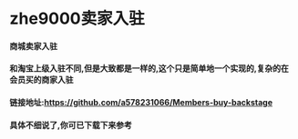 # zhe9000卖家入驻

#### 商城卖家入驻
#### 和淘宝上级入驻不同,但是大致都是一样的,这个只是简单地一个实现的,复杂的在会员买的商家入驻
#### 链接地址:https://github.com/a578231066/Members-buy-backstage
#### 具体不细说了,你可已下载下来参考